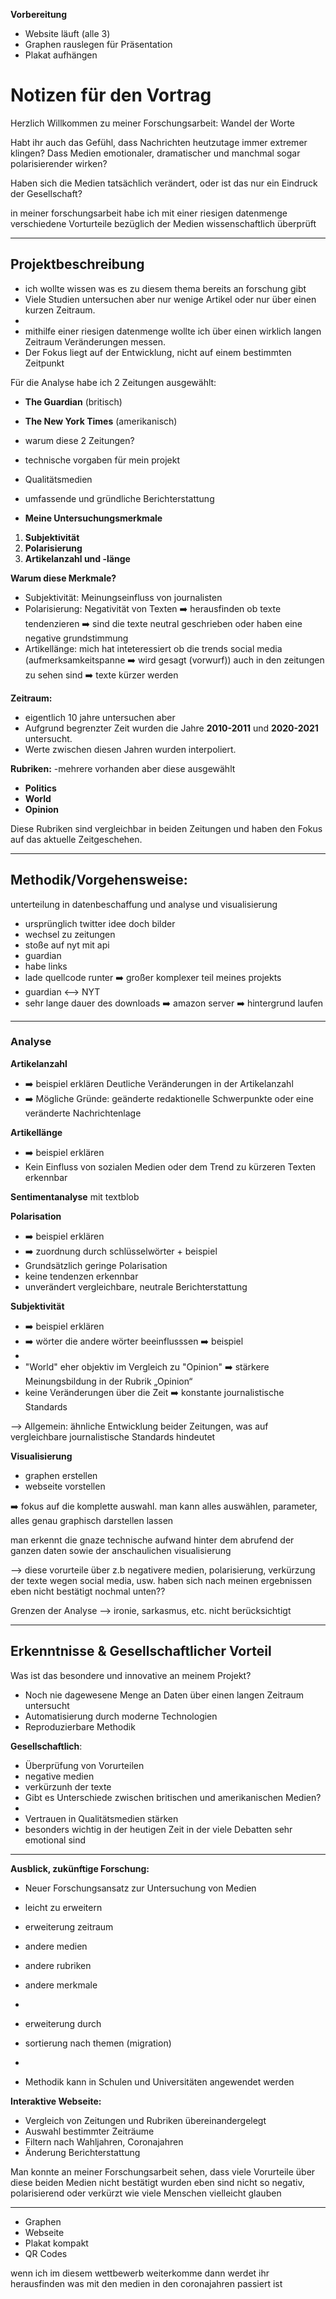 **Vorbereitung**

- Website läuft (alle 3)
- Graphen rauslegen für Präsentation
- Plakat aufhängen

# Notizen für den Vortrag

Herzlich Willkommen zu meiner Forschungsarbeit: Wandel der Worte

Habt ihr auch das Gefühl, dass Nachrichten heutzutage immer extremer klingen?
Dass Medien emotionaler, dramatischer und manchmal sogar polarisierender wirken?

Haben sich die Medien tatsächlich verändert, oder ist das nur ein Eindruck der Gesellschaft?

in meiner forschungsarbeit habe ich mit einer riesigen datenmenge verschiedene Vorturteile bezüglich der Medien wissenschaftlich überprüft

---

## Projektbeschreibung

- ich wollte wissen was es zu diesem thema bereits an forschung gibt
- Viele Studien untersuchen aber nur wenige Artikel oder nur über einen kurzen Zeitraum.
-
- mithilfe einer riesigen datenmenge wollte ich über einen wirklich langen Zeitraum Veränderungen messen.
- Der Fokus liegt auf der Entwicklung, nicht auf einem bestimmten Zeitpunkt

Für die Analyse habe ich 2 Zeitungen ausgewählt:

- **The Guardian** (britisch)
- **The New York Times** (amerikanisch)

- warum diese 2 Zeitungen?
- technische vorgaben für mein projekt
- Qualitätsmedien
- umfassende und gründliche Berichterstattung

- **Meine Untersuchungsmerkmale**

1. **Subjektivität**
2. **Polarisierung**
3. **Artikelanzahl und -länge**

**Warum diese Merkmale?**

- Subjektivität: Meinungseinfluss von journalisten
- Polarisierung: Negativität von Texten ➡️ herausfinden ob texte tendenzieren ➡️ sind die texte neutral geschrieben oder haben eine negative grundstimmung
- Artikellänge: mich hat inteteressiert ob die trends social media (aufmerksamkeitspanne ➡️ wird gesagt (vorwurf)) auch in den zeitungen zu sehen sind ➡️ texte kürzer werden

**Zeitraum:**

- eigentlich 10 jahre untersuchen aber
- Aufgrund begrenzter Zeit wurden die Jahre **2010-2011** und **2020-2021** untersucht.
- Werte zwischen diesen Jahren wurden interpoliert.

**Rubriken:**
-mehrere vorhanden aber diese ausgewählt

- **Politics**
- **World**
- **Opinion**

Diese Rubriken sind vergleichbar in beiden Zeitungen und haben den Fokus auf das aktuelle Zeitgeschehen.

---

## Methodik/Vorgehensweise:

unterteilung in datenbeschaffung und analyse und visualisierung

- ursprünglich twitter idee doch bilder
- wechsel zu zeitungen
- stoße auf nyt mit api
- guardian
- habe links
- lade quellcode runter ➡️ großer komplexer teil meines projekts
- guardian <--> NYT
- sehr lange dauer des downloads ➡️ amazon server ➡️ hintergrund laufen

---

### Analyse

**Artikelanzahl**

- ➡️ beispiel erklären
  Deutliche Veränderungen in der Artikelanzahl
- ➡️ Mögliche Gründe: geänderte redaktionelle Schwerpunkte oder eine veränderte Nachrichtenlage

**Artikellänge**

- ➡️ beispiel erklären
- Kein Einfluss von sozialen Medien oder dem Trend zu kürzeren Texten erkennbar

**Sentimentanalyse** mit textblob

**Polarisation**

- ➡️ beispiel erklären
- ➡️ zuordnung durch schlüsselwörter + beispiel
- Grundsätzlich geringe Polarisation
- keine tendenzen erkennbar
- unverändert vergleichbare, neutrale Berichterstattung

**Subjektivität**

- ➡️ beispiel erklären
- ➡️ wörter die andere wörter beeinflusssen ➡️ beispiel
-
- "World" eher objektiv im Vergleich zu "Opinion" ➡️ stärkere Meinungsbildung in der Rubrik „Opinion“
- keine Veränderungen über die Zeit ➡️ konstante journalistische Standards

--> Allgemein: ähnliche Entwicklung beider Zeitungen, was auf vergleichbare journalistische Standards hindeutet

**Visualisierung**

- graphen erstellen
- webseite vorstellen

➡️ fokus auf die komplette auswahl. man kann alles auswählen, parameter, alles genau graphisch darstellen lassen

man erkennt die gnaze technische aufwand hinter dem abrufend der ganzen daten sowie der anschaulichen visualisierung

--> diese vorurteile über z.b negativere medien, polarisierung, verkürzung der texte wegen social media, usw. haben sich nach meinen ergebnissen eben nicht bestätigt
nochmal unten??

Grenzen der Analyse --> ironie, sarkasmus, etc. nicht berücksichtigt

---

## Erkenntnisse & Gesellschaftlicher Vorteil

Was ist das besondere und innovative an meinem Projekt?

- Noch nie dagewesene Menge an Daten über einen langen Zeitraum untersucht
- Automatisierung durch moderne Technologien
- Reproduzierbare Methodik

**Gesellschaftlich**:

- Überprüfung von Vorurteilen
- negative medien
- verkürzunh der texte
- Gibt es Unterschiede zwischen britischen und amerikanischen Medien?
-
- Vertrauen in Qualitätsmedien stärken
- besonders wichtig in der heutigen Zeit in der viele Debatten sehr emotional sind

---

**Ausblick, zukünftige Forschung:**

- Neuer Forschungsansatz zur Untersuchung von Medien
- leicht zu erweitern 
- erweiterung zeitraum
- andere medien
- andere rubriken
- andere merkmale
-
- erweiterung durch
- sortierung nach themen (migration)
-

- Methodik kann in Schulen und Universitäten angewendet werden

**Interaktive Webseite:**

- Vergleich von Zeitungen und Rubriken übereinandergelegt
- Auswahl bestimmter Zeiträume
- Filtern nach Wahljahren, Coronajahren
- Änderung Berichterstattung

Man konnte an meiner Forschungsarbeit sehen, dass viele Vorurteile über diese beiden Medien nicht bestätigt wurden
eben sind nicht so negativ, polarisierend oder verkürzt wie viele Menschen vielleicht glauben

---

- Graphen
- Webseite
- Plakat kompakt
- QR Codes

wenn ich im diesem wettbewerb weiterkomme dann werdet ihr herausfinden was mit den medien in den coronajahren passiert ist

